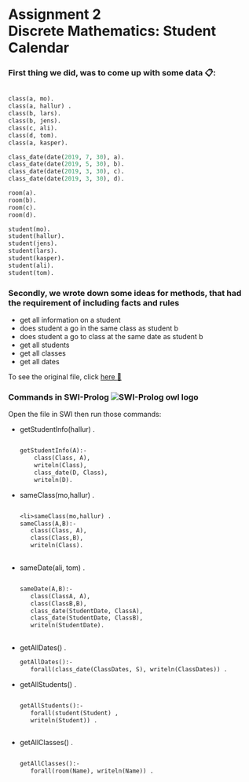 <h1>Assignment 2 <br/>Discrete Mathematics: Student Calendar</h1>



<h3>First thing we did, was to come up with some data <g-emoji class="g-emoji" alias="clipboard" fallback-src="https://github.githubassets.com/images/icons/emoji/unicode/1f4cb.png">📋</g-emoji>:</h3>

```pl

class(a, mo).
class(a, hallur) .
class(b, lars).
class(b, jens).
class(c, ali).
class(d, tom).
class(a, kasper).

class_date(date(2019, 7, 30), a).
class_date(date(2019, 5, 30), b).
class_date(date(2019, 3, 30), c).
class_date(date(2019, 3, 30), d).

room(a).
room(b).
room(c).
room(d).

student(mo).
student(hallur).
student(jens).
student(lars).
student(kasper).
student(ali).
student(tom).

```
<h3>Secondly, we wrote down some ideas for methods, that had the requirement of including facts and rules</h3>

<ul>
  <li>get all information on a student</li>
  <li>does student a go in the same class as student b</li>
  <li>does student a go to class at the same date as student b</li>
  <li>get all students</li>
  <li>get all classes</li>
  <li>get all dates</li>
</ul>

<p>To see the original file, click <a href="/ass2.pl">here  <g-emoji class="g-emoji" alias="page_with_curl" fallback-src="https://github.githubassets.com/images/icons/emoji/unicode/1f4c3.png">📃</g-emoji> </a></p>

<h3>Commands in SWI-Prolog  <img class="owl" src="/icons/swipl.png" alt="SWI-Prolog owl logo" title="SWI-Prolog owl logo"></h3>
<p>Open the file in SWI then run those commands:</p>
<ul>
  <li>getStudentInfo(hallur) .
    
  ```pl
  
  getStudentInfo(A):- 
      class(Class, A),
      writeln(Class),
      class_date(D, Class),
      writeln(D).

  ```
  </li>
  <li>sameClass(mo,hallur) .
  
  ```pl
  
  <li>sameClass(mo,hallur) .
sameClass(A,B):-
     class(Class, A),
     class(Class,B),
     writeln(Class).
     
  ```

</li>
  <li>sameDate(ali, tom) .
  
  ```pl

sameDate(A,B):-
     class(ClassA, A),
     class(ClassB,B),
     class_date(StudentDate, ClassA),
     class_date(StudentDate, ClassB),
     writeln(StudentDate).
     
   ``` 

  </li>
  
  <li>getAllDates() .

  ```pl
getAllDates():-
     forall(class_date(ClassDates, S), writeln(ClassDates)) .
   ``` 

</li>
  <li>getAllStudents() .
  
  ```pl

getAllStudents():-
     forall(student(Student) ,
     writeln(Student)) .
     
   ``` 

</li>
  <li>getAllClasses() .

  ```pl
  
getAllClasses():-
     forall(room(Name), writeln(Name)) .

   ``` 
   
</li>
</ul>

